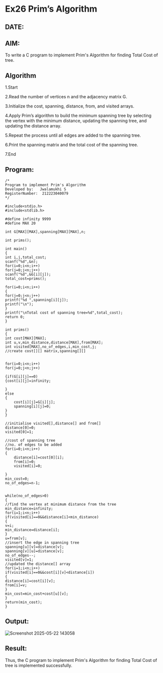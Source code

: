# Ex26 Prim’s Algorithm
## DATE:
## AIM:
To write a C program to implement Prim's Algorithm for finding Total Cost of tree.

## Algorithm

1.Start

2.Read the number of vertices n and the adjacency matrix G.

3.Initialize the cost, spanning, distance, from, and visited arrays.

4.Apply Prim’s algorithm to build the minimum spanning tree by selecting the vertex with the minimum 
distance, updating the spanning tree, and updating the distance array.

5.Repeat the process until all edges are added to the spanning tree.

6.Print the spanning matrix and the total cost of the spanning tree.

7.End

## Program:
```
/*
Program to implement Prim's Algorithm
Developed by:   Jwalamukhi S
RegisterNumber:  212223040079
*/

#include<stdio.h>
#include<stdlib.h>
 
#define infinity 9999
#define MAX 20
 
int G[MAX][MAX],spanning[MAX][MAX],n;
 
int prims();
 
int main()
{
int i,j,total_cost;
scanf("%d",&n);
for(i=0;i<n;i++)
for(j=0;j<n;j++)
scanf("%d",&G[i][j]);
total_cost=prims();

for(i=0;i<n;i++)
{
for(j=0;j<n;j++)
printf("%d ",spanning[i][j]);
printf("\n");
}
printf("\nTotal cost of spanning tree=%d",total_cost);
return 0;
}
 
int prims()
{
int cost[MAX][MAX];
int u,v,min_distance,distance[MAX],from[MAX];
int visited[MAX],no_of_edges,i,min_cost,j;
//create cost[][] matrix,spanning[][]


for(i=0;i<n;i++)
for(j=0;j<n;j++)

{if(G[i][j]==0)
{cost[i][j]=infinity;
    
}
else
{
    cost[i][j]=G[i][j];
    spanning[i][j]=0;
}
}

//initialise visited[],distance[] and from[]
distance[0]=0;
visited[0]=1;

//cost of spanning tree
//no. of edges to be added
for(i=0;i<n;i++)
{
    distance[i]=cost[0][i];
    from[i]=0;
    visited[i]=0;
    
}
min_cost=0;
no_of_edges=n-1;


while(no_of_edges>0)
{
//find the vertex at minimum distance from the tree
min_distance=infinity;
for(i=1;i<n;i++)
if(visited[i]==0&&distance[i]<min_distance)
{
v=i;
min_distance=distance[i];
}
u=from[v];
//insert the edge in spanning tree
spanning[u][v]=distance[v];
spanning[v][u]=distance[v];
no_of_edges--;
visited[v]=1;
//updated the distance[] array
for(i=1;i<n;i++)
if(visited[i]==0&&cost[i][v]<distance[i])
{
distance[i]=cost[i][v];
from[i]=v;
}
min_cost=min_cost+cost[u][v];
}
return(min_cost);
}

```

## Output:

![Screenshot 2025-05-22 143058](https://github.com/user-attachments/assets/19f18a81-371f-4f1a-8e27-daeae7b51399)


## Result:
Thus, the C program to implement Prim's Algorithm for finding Total Cost of tree is implemented successfully.
